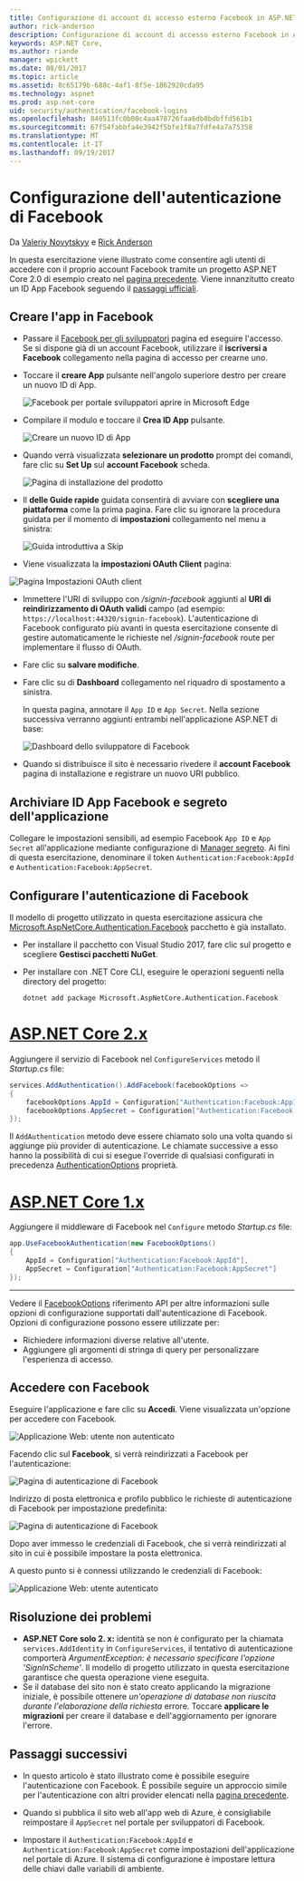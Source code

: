 ```yaml
---
title: Configurazione di account di accesso esterno Facebook in ASP.NET Core
author: rick-anderson
description: Configurazione di account di accesso esterno Facebook in ASP.NET Core
keywords: ASP.NET Core,
ms.author: riande
manager: wpickett
ms.date: 08/01/2017
ms.topic: article
ms.assetid: 8c65179b-688c-4af1-8f5e-1862920cda95
ms.technology: aspnet
ms.prod: asp.net-core
uid: security/authentication/facebook-logins
ms.openlocfilehash: 840513fc0b00c4aa478726faa6db8bdbffd561b1
ms.sourcegitcommit: 67f54fabbfa4e3942f5bfe1f8a7fdfe4a7a75358
ms.translationtype: MT
ms.contentlocale: it-IT
ms.lasthandoff: 09/19/2017
---
```

# <a name="configuring-facebook-authentication"></a>Configurazione dell'autenticazione di Facebook

<a name=security-authentication-facebook-logins></a>

Da [Valeriy Novytskyy](https://github.com/01binary) e [Rick Anderson](https://twitter.com/RickAndMSFT)

In questa esercitazione viene illustrato come consentire agli utenti di accedere con il proprio account Facebook tramite un progetto ASP.NET Core 2.0 di esempio creato nel [pagina precedente](index.md). Viene innanzitutto creato un ID App Facebook seguendo il [passaggi ufficiali](https://www.facebook.com/unsupportedbrowser).

## <a name="create-the-app-in-facebook"></a>Creare l'app in Facebook

*  Passare il [Facebook per gli sviluppatori](https://www.facebook.com/unsupportedbrowser) pagina ed eseguire l'accesso. Se si dispone già di un account Facebook, utilizzare il **iscriversi a Facebook** collegamento nella pagina di accesso per crearne uno.

* Toccare il **creare App** pulsante nell'angolo superiore destro per creare un nuovo ID di App.

   ![Facebook per portale sviluppatori aprire in Microsoft Edge](index/_static/FBMyApps.png)

* Compilare il modulo e toccare il **Crea ID App** pulsante.

   ![Creare un nuovo ID di App](index/_static/FBNewAppId.png)

* Quando verrà visualizzata **selezionare un prodotto** prompt dei comandi, fare clic su **Set Up** sul **account Facebook** scheda.

   ![Pagina di installazione del prodotto](index/_static/FBProductSetup.png)

* Il **delle Guide rapide** guidata consentirà di avviare con **scegliere una piattaforma** come la prima pagina. Fare clic su ignorare la procedura guidata per il momento di **impostazioni** collegamento nel menu a sinistra:

   ![Guida introduttiva a Skip](index/_static/FBSkipQuickStart.png)

* Viene visualizzata la **impostazioni OAuth Client** pagina:

![Pagina Impostazioni OAuth client](index/_static/FBOAuthSetup.png)

* Immettere l'URI di sviluppo con */signin-facebook* aggiunti al **URI di reindirizzamento di OAuth validi** campo (ad esempio: `https://localhost:44320/signin-facebook`). L'autenticazione di Facebook configurato più avanti in questa esercitazione consente di gestire automaticamente le richieste nel */signin-facebook* route per implementare il flusso di OAuth.

* Fare clic su **salvare modifiche**.

* Fare clic su di **Dashboard** collegamento nel riquadro di spostamento a sinistra. 

    In questa pagina, annotare il `App ID` e `App Secret`. Nella sezione successiva verranno aggiunti entrambi nell'applicazione ASP.NET di base:

   ![Dashboard dello sviluppatore di Facebook](index/_static/FBDashboard.png)

* Quando si distribuisce il sito è necessario rivedere il **account Facebook** pagina di installazione e registrare un nuovo URI pubblico.

## <a name="store-facebook-app-id-and-app-secret"></a>Archiviare ID App Facebook e segreto dell'applicazione

Collegare le impostazioni sensibili, ad esempio Facebook `App ID` e `App Secret` all'applicazione mediante configurazione di [Manager segreto](xref:security/app-secrets). Ai fini di questa esercitazione, denominare il token `Authentication:Facebook:AppId` e `Authentication:Facebook:AppSecret`.

## <a name="configure-facebook-authentication"></a>Configurare l'autenticazione di Facebook

Il modello di progetto utilizzato in questa esercitazione assicura che [Microsoft.AspNetCore.Authentication.Facebook](https://www.nuget.org/packages/Microsoft.AspNetCore.Authentication.Facebook) pacchetto è già installato.

* Per installare il pacchetto con Visual Studio 2017, fare clic sul progetto e scegliere **Gestisci pacchetti NuGet**.
* Per installare con .NET Core CLI, eseguire le operazioni seguenti nella directory del progetto:

   `dotnet add package Microsoft.AspNetCore.Authentication.Facebook`

# <a name="aspnet-core-2xtabaspnetcore2x"></a>[ASP.NET Core 2.x](#tab/aspnetcore2x)

Aggiungere il servizio di Facebook nel `ConfigureServices` metodo il *Startup.cs* file:

```csharp
services.AddAuthentication().AddFacebook(facebookOptions =>
{
    facebookOptions.AppId = Configuration["Authentication:Facebook:AppId"];
    facebookOptions.AppSecret = Configuration["Authentication:Facebook:AppSecret"];
});
```

Il `AddAuthentication` metodo deve essere chiamato solo una volta quando si aggiunge più provider di autenticazione. Le chiamate successive a esso hanno la possibilità di cui si esegue l'override di qualsiasi configurati in precedenza [AuthenticationOptions](https://docs.microsoft.com/aspnet/core/api/microsoft.aspnetcore.builder.authenticationoptions) proprietà.

# <a name="aspnet-core-1xtabaspnetcore1x"></a>[ASP.NET Core 1.x](#tab/aspnetcore1x)

Aggiungere il middleware di Facebook nel `Configure` metodo *Startup.cs* file:

```csharp
app.UseFacebookAuthentication(new FacebookOptions()
{
    AppId = Configuration["Authentication:Facebook:AppId"],
    AppSecret = Configuration["Authentication:Facebook:AppSecret"]
});
```

---

Vedere il [FacebookOptions](https://docs.microsoft.com/aspnet/core/api/microsoft.aspnetcore.builder.facebookoptions) riferimento API per altre informazioni sulle opzioni di configurazione supportati dall'autenticazione di Facebook. Opzioni di configurazione possono essere utilizzate per:

* Richiedere informazioni diverse relative all'utente.
* Aggiungere gli argomenti di stringa di query per personalizzare l'esperienza di accesso.

## <a name="sign-in-with-facebook"></a>Accedere con Facebook

Eseguire l'applicazione e fare clic su **Accedi**. Viene visualizzata un'opzione per accedere con Facebook.

![Applicazione Web: utente non autenticato](index/_static/DoneFacebook.png)

Facendo clic sul **Facebook**, si verrà reindirizzati a Facebook per l'autenticazione:

![Pagina di autenticazione di Facebook](index/_static/FBLogin.png)

Indirizzo di posta elettronica e profilo pubblico le richieste di autenticazione di Facebook per impostazione predefinita:

![Pagina di autenticazione di Facebook](index/_static/FBLoginDone.png)

Dopo aver immesso le credenziali di Facebook, che si verrà reindirizzati al sito in cui è possibile impostare la posta elettronica.

A questo punto si è connessi utilizzando le credenziali di Facebook:

![Applicazione Web: utente autenticato](index/_static/Done.png)

## <a name="troubleshooting"></a>Risoluzione dei problemi

* **ASP.NET Core solo 2. x:** identità se non è configurato per la chiamata `services.AddIdentity` in `ConfigureServices`, il tentativo di autenticazione comporterà *ArgumentException: è necessario specificare l'opzione 'SignInScheme'*. Il modello di progetto utilizzato in questa esercitazione garantisce che questa operazione viene eseguita.
* Se il database del sito non è stato creato applicando la migrazione iniziale, è possibile ottenere *un'operazione di database non riuscita durante l'elaborazione della richiesta* errore. Toccare **applicare le migrazioni** per creare il database e dell'aggiornamento per ignorare l'errore.

## <a name="next-steps"></a>Passaggi successivi

* In questo articolo è stato illustrato come è possibile eseguire l'autenticazione con Facebook. È possibile seguire un approccio simile per l'autenticazione con altri provider elencati nella [pagina precedente](index.md).

* Quando si pubblica il sito web all'app web di Azure, è consigliabile reimpostare il `AppSecret` nel portale per sviluppatori di Facebook.

* Impostare il `Authentication:Facebook:AppId` e `Authentication:Facebook:AppSecret` come impostazioni dell'applicazione nel portale di Azure. Il sistema di configurazione è impostare lettura delle chiavi dalle variabili di ambiente.
